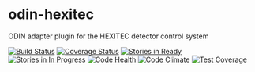 # odin-hexitec
ODIN adapter plugin for the HEXITEC detector control system


[![Build Status](https://travis-ci.org/stfc-aeg/odin-hexitec.svg)](https://travis-ci.org/stfc-aeg/odin-hexitec)
[![Coverage Status](https://coveralls.io/repos/github/stfc-aeg/odin-hexitec/badge.svg?branch=master)](https://coveralls.io/github/stfc-aeg/odin-hexitec?branch=master)
[![Stories in Ready](https://badge.waffle.io/stfc-aeg/odin-hexitec.png?label=ready&title=Ready)](https://waffle.io/stfc-aeg/odin-hexitec)
[![Stories in In Progress](https://badge.waffle.io/stfc-aeg/odin-hexitec.png?label=In%20Progress&title=In%20Progress)](https://waffle.io/stfc-aeg/odin-hexitec)
[![Code Health](https://landscape.io/github/stfc-aeg/odin-hexitec/master/landscape.svg?style=flat)](https://landscape.io/github/stfc-aeg/odin-hexitec/master)
[![Code Climate](https://codeclimate.com/github/stfc-aeg/odin-hexitec/badges/gpa.svg)](https://codeclimate.com/github/stfc-aeg/odin-hexitec)
[![Test Coverage](https://codeclimate.com/github/stfc-aeg/odin-hexitec/badges/coverage.svg)](https://codeclimate.com/github/stfc-aeg/odin-hexitec/coverage)
